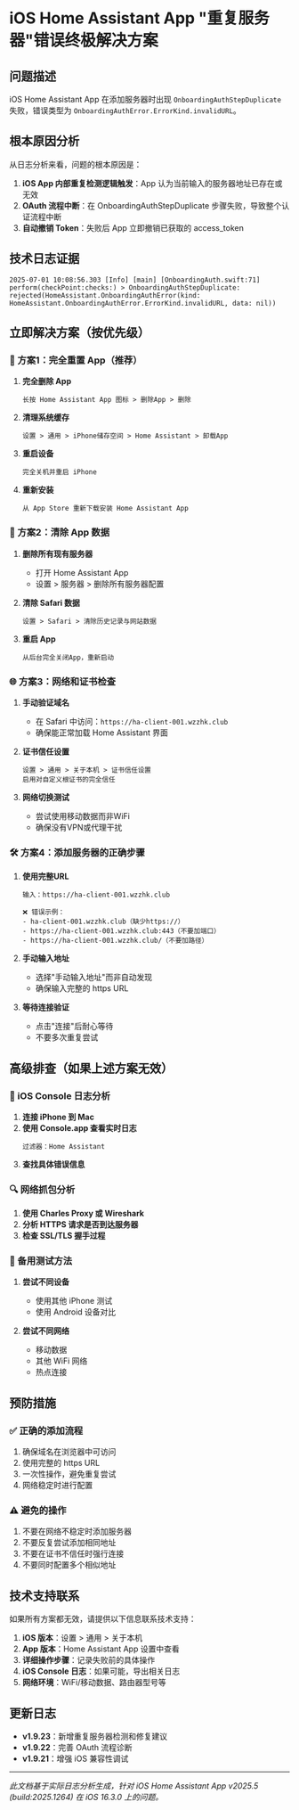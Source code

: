 # iOS Home Assistant App "重复服务器"错误终极解决方案

## 问题描述
iOS Home Assistant App 在添加服务器时出现 `OnboardingAuthStepDuplicate` 失败，错误类型为 `OnboardingAuthError.ErrorKind.invalidURL`。

## 根本原因分析
从日志分析来看，问题的根本原因是：

1. **iOS App 内部重复检测逻辑触发**：App 认为当前输入的服务器地址已存在或无效
2. **OAuth 流程中断**：在 OnboardingAuthStepDuplicate 步骤失败，导致整个认证流程中断
3. **自动撤销 Token**：失败后 App 立即撤销已获取的 access_token

## 技术日志证据
```
2025-07-01 10:08:56.303 [Info] [main] [OnboardingAuth.swift:71] perform(checkPoint:checks:) > OnboardingAuthStepDuplicate: rejected(HomeAssistant.OnboardingAuthError(kind: HomeAssistant.OnboardingAuthError.ErrorKind.invalidURL, data: nil))
```

## 立即解决方案（按优先级）

### 🎯 方案1：完全重置 App（推荐）
1. **完全删除 App**
   ```
   长按 Home Assistant App 图标 > 删除App > 删除
   ```

2. **清理系统缓存**
   ```
   设置 > 通用 > iPhone储存空间 > Home Assistant > 卸载App
   ```

3. **重启设备**
   ```
   完全关机并重启 iPhone
   ```

4. **重新安装**
   ```
   从 App Store 重新下载安装 Home Assistant App
   ```

### 🔧 方案2：清除 App 数据
1. **删除所有现有服务器**
   - 打开 Home Assistant App
   - 设置 > 服务器 > 删除所有服务器配置

2. **清除 Safari 数据**
   ```
   设置 > Safari > 清除历史记录与网站数据
   ```

3. **重启 App**
   ```
   从后台完全关闭App，重新启动
   ```

### 🌐 方案3：网络和证书检查
1. **手动验证域名**
   - 在 Safari 中访问：`https://ha-client-001.wzzhk.club`
   - 确保能正常加载 Home Assistant 界面

2. **证书信任设置**
   ```
   设置 > 通用 > 关于本机 > 证书信任设置
   启用对自定义根证书的完全信任
   ```

3. **网络切换测试**
   - 尝试使用移动数据而非WiFi
   - 确保没有VPN或代理干扰

### 🛠️ 方案4：添加服务器的正确步骤
1. **使用完整URL**
   ```
   输入：https://ha-client-001.wzzhk.club
   
   ❌ 错误示例：
   - ha-client-001.wzzhk.club（缺少https://）
   - https://ha-client-001.wzzhk.club:443（不要加端口）
   - https://ha-client-001.wzzhk.club/（不要加路径）
   ```

2. **手动输入地址**
   - 选择"手动输入地址"而非自动发现
   - 确保输入完整的 https URL

3. **等待连接验证**
   - 点击"连接"后耐心等待
   - 不要多次重复尝试

## 高级排查（如果上述方案无效）

### 📱 iOS Console 日志分析
1. **连接 iPhone 到 Mac**
2. **使用 Console.app 查看实时日志**
   ```
   过滤器：Home Assistant
   ```
3. **查找具体错误信息**

### 🔍 网络抓包分析
1. **使用 Charles Proxy 或 Wireshark**
2. **分析 HTTPS 请求是否到达服务器**
3. **检查 SSL/TLS 握手过程**

### 🧪 备用测试方法
1. **尝试不同设备**
   - 使用其他 iPhone 测试
   - 使用 Android 设备对比

2. **尝试不同网络**
   - 移动数据
   - 其他 WiFi 网络
   - 热点连接

## 预防措施

### ✅ 正确的添加流程
1. 确保域名在浏览器中可访问
2. 使用完整的 https URL
3. 一次性操作，避免重复尝试
4. 网络稳定时进行配置

### ⚠️ 避免的操作
1. 不要在网络不稳定时添加服务器
2. 不要反复尝试添加相同地址
3. 不要在证书不信任时强行连接
4. 不要同时配置多个相似地址

## 技术支持联系

如果所有方案都无效，请提供以下信息联系技术支持：

1. **iOS 版本**：设置 > 通用 > 关于本机
2. **App 版本**：Home Assistant App 设置中查看
3. **详细操作步骤**：记录失败前的具体操作
4. **iOS Console 日志**：如果可能，导出相关日志
5. **网络环境**：WiFi/移动数据、路由器型号等

## 更新日志
- **v1.9.23**：新增重复服务器检测和修复建议
- **v1.9.22**：完善 OAuth 流程诊断
- **v1.9.21**：增强 iOS 兼容性调试

---
*此文档基于实际日志分析生成，针对 iOS Home Assistant App v2025.5 (build:2025.1264) 在 iOS 16.3.0 上的问题。*
